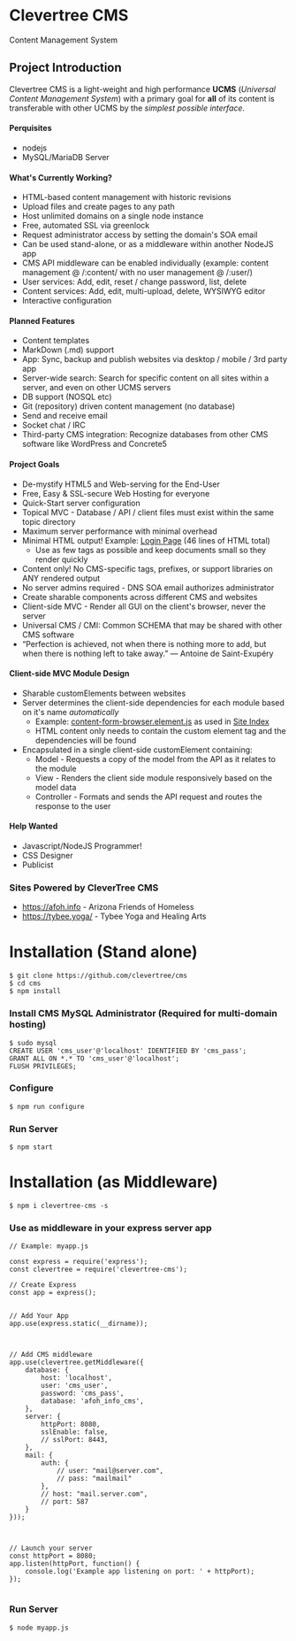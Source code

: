 # Clevertree CMS
Content Management System


## Project Introduction
Clevertree CMS is a light-weight and high performance **UCMS** (_Universal Content Management System_)
with a primary goal for **all** of its content is transferable with other UCMS by the *simplest possible interface*.


#### Perquisites
* nodejs
* MySQL/MariaDB Server



#### What's Currently Working?
* HTML-based content management with historic revisions
* Upload files and create pages to any path
* Host unlimited domains on a single node instance
* Free, automated SSL via greenlock
* Request administrator access by setting the domain's SOA email
* Can be used stand-alone, or as a middleware within another NodeJS app
* CMS API middleware can be enabled individually (example: content management @ /:content/ with no user management @ /:user/)
* User services: Add, edit, reset / change password, list, delete
* Content services: Add, edit, multi-upload, delete, WYSIWYG editor
* Interactive configuration



#### Planned Features
* Content templates
* MarkDown (.md) support
* App:  Sync, backup and publish websites via desktop / mobile / 3rd party app
* Server-wide search: Search for specific content on all sites within a server, and even on other UCMS servers
* DB support (NOSQL etc)
* Git (repository) driven content management (no database)
* Send and receive email
* Socket chat / IRC
* Third-party CMS integration: Recognize databases from other CMS software like WordPress and Concrete5



#### Project Goals
* De-mystify HTML5 and Web-serving for the End-User
* Free, Easy & SSL-secure Web Hosting for everyone
* Quick-Start server configuration
* Topical MVC - Database / API / client files must exist within the same topic directory
* Maximum server performance with minimal overhead
* Minimal HTML output! Example: [Login Page](https://www.afoh.info/:user/:login)  (46 lines of HTML total)
  * Use as few tags as possible and keep documents small so they render quickly
* Content only! No CMS-specific tags, prefixes, or support libraries on ANY rendered output
* No server admins required - DNS SOA email authorizes administrator
* Create sharable components across different CMS and websites
* Client-side MVC - Render all GUI on the client's browser, never the server
* Universal CMS / CMI: Common SCHEMA that may be shared with other CMS software
* “Perfection is achieved, not when there is nothing more to add, but when there is nothing left to take away.” ― Antoine de Saint-Exupéry

#### Client-side MVC Module Design 
* Sharable customElements between websites
* Server determines the client-side dependencies for each module based on it's name _automatically_
  * Example: [content-form-browser.element.js](https://www.afoh.info/:content/:client/form/content-form-browser.element.js) as used in
  [Site Index](https://www.afoh.info/:content) 
  * HTML content only needs to contain the custom element tag and the dependencies will be found 
* Encapsulated in a single client-side customElement containing:
  * Model - Requests a copy of the model from the API as it relates to the module
  * View - Renders the client side module responsively based on the model data
  * Controller - Formats and sends the API request and routes the response to the user



#### Help Wanted 
* Javascript/NodeJS Programmer!
* CSS Designer
* Publicist



### Sites Powered by CleverTree CMS
* https://afoh.info - Arizona Friends of Homeless 
* https://tybee.yoga/ - Tybee Yoga and Healing Arts


# Installation (Stand alone)
```
$ git clone https://github.com/clevertree/cms
$ cd cms
$ npm install
```

### Install CMS MySQL Administrator (Required for multi-domain hosting) 
```
$ sudo mysql
CREATE USER 'cms_user'@'localhost' IDENTIFIED BY 'cms_pass';
GRANT ALL ON *.* TO 'cms_user'@'localhost';
FLUSH PRIVILEGES;
```

### Configure 
```
$ npm run configure
```

### Run Server
```
$ npm start
```



# Installation (as Middleware)
```
$ npm i clevertree-cms -s
```

### Use as middleware in your express server app
```
// Example: myapp.js

const express = require('express');
const clevertree = require('clevertree-cms');

// Create Express
const app = express();


// Add Your App
app.use(express.static(__dirname));



// Add CMS middleware
app.use(clevertree.getMiddleware({
    database: {
        host: 'localhost',
        user: 'cms_user',
        password: 'cms_pass',
        database: 'afoh_info_cms',
    },
    server: {
        httpPort: 8080,
        sslEnable: false,
        // sslPort: 8443,
    },
    mail: {
        auth: {
            // user: "mail@server.com",
            // pass: "mailmail"
        },
        // host: "mail.server.com",
        // port: 587
    }
}));



// Launch your server
const httpPort = 8080;
app.listen(httpPort, function() {
    console.log('Example app listening on port: ' + httpPort);
});


```

### Run Server
```
$ node myapp.js
```
